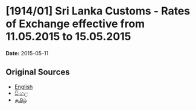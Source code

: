 # [1914/01] Sri Lanka Customs - Rates of Exchange effective from 11.05.2015 to 15.05.2015

**Date:** 2015-05-11

## Original Sources

- [English](https://documents.gov.lk/view/extra-gazettes/2015/5/1914-01_E.pdf)
- [සිංහල](https://documents.gov.lk/view/extra-gazettes/2015/5/1914-01_S.pdf)
- [தமிழ்](https://documents.gov.lk/view/extra-gazettes/2015/5/1914-01_T.pdf)

